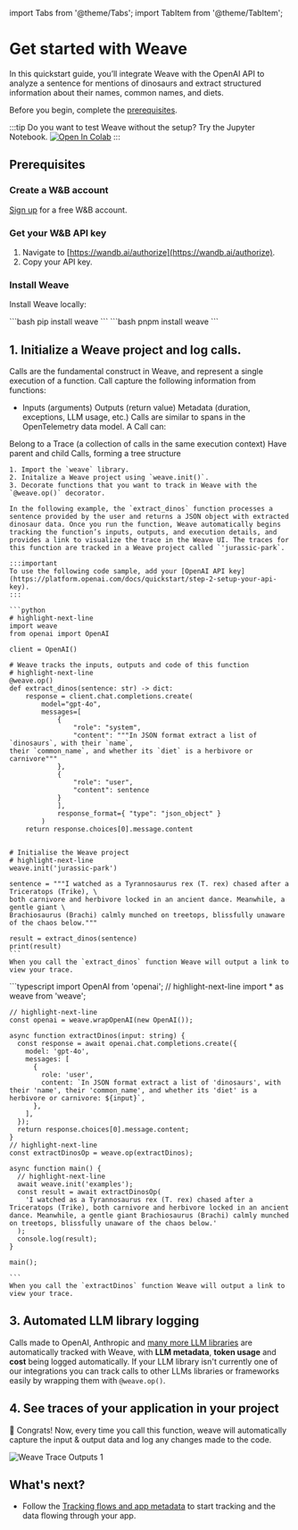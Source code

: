 import Tabs from '@theme/Tabs';
import TabItem from '@theme/TabItem';

# Get started with Weave

In this quickstart guide, you’ll integrate Weave with the OpenAI API to analyze a sentence for mentions of dinosaurs and extract structured information about their names, common names, and diets.

Before you begin, complete the [prerequisites](#prerequisites).

:::tip
Do you want to test Weave without the setup? Try the Jupyter Notebook.
<a class="vertical-align-colab-button" target="_blank" href="http://wandb.me/weave_colab"><img src="https://colab.research.google.com/assets/colab-badge.svg" alt="Open In Colab"/></a>
:::

## Prerequisites

### Create a W&B account

[Sign up](https://app.wandb.ai/login?signup=true&_gl=1*1km3y5d*_ga*ODEyMjQ4MjkyLjE3MzE0MzU1NjU.*_ga_JH1SJHJQXJ*MTczNjM2ODMwMi4xNDIuMS4xNzM2MzY4NTczLjYwLjAuMA..*_ga_GMYDGNGKDT*MTczNjM2ODMwMi4xMDQuMS4xNzM2MzY4NTczLjAuMC4w*_gcl_au*OTI3ODM1OTcyLjE3MzE0MzU1NjUuMTgyNTg2NDA2LjE3MzYyMDQ5NDUuMTczNjIwNjI3Mw..) for a free W&B account.

### Get your W&B API key

1. Navigate to [https://wandb.ai/authorize](https://wandb.ai/authorize).
2. Copy your API key.

### Install Weave

Install Weave locally:

<Tabs groupId="programming-language" queryString>
  <TabItem value="python" label="Python" default>
    ```bash
    pip install weave
    ```
  </TabItem>
  <TabItem value="typescript" label="TypeScript">
    ```bash
    pnpm install weave
    ```
  </TabItem>
</Tabs>

## 1. Initialize a Weave project and log calls.

Calls are the fundamental construct in Weave, and represent a single execution of a function. Call capture the following information from functions:

- Inputs (arguments)
Outputs (return value)
Metadata (duration, exceptions, LLM usage, etc.)
Calls are similar to spans in the OpenTelemetry data model. A Call can:

Belong to a Trace (a collection of calls in the same execution context)
Have parent and child Calls, forming a tree structure

<Tabs groupId="programming-language" queryString>
  <TabItem value="python" label="Python" default>

    1. Import the `weave` library.
    2. Initalize a Weave project using `weave.init()`.
    3. Decorate functions that you want to track in Weave with the `@weave.op()` decorator. 

    In the following example, the `extract_dinos` function processes a sentence provided by the user and returns a JSON object with extracted dinosaur data. Once you run the function, Weave automatically begins tracking the function’s inputs, outputs, and execution details, and provides a link to visualize the trace in the Weave UI. The traces for this function are tracked in a Weave project called `'jurassic-park`.

    :::important
    To use the following code sample, add your [OpenAI API key](https://platform.openai.com/docs/quickstart/step-2-setup-your-api-key).
    :::

    ```python
    # highlight-next-line
    import weave
    from openai import OpenAI

    client = OpenAI()

    # Weave tracks the inputs, outputs and code of this function
    # highlight-next-line
    @weave.op()
    def extract_dinos(sentence: str) -> dict:
        response = client.chat.completions.create(
            model="gpt-4o",
            messages=[
                {
                    "role": "system",
                    "content": """In JSON format extract a list of `dinosaurs`, with their `name`,
    their `common_name`, and whether its `diet` is a herbivore or carnivore"""
                },
                {
                    "role": "user",
                    "content": sentence
                }
                ],
                response_format={ "type": "json_object" }
            )
        return response.choices[0].message.content


    # Initialise the Weave project
    # highlight-next-line
    weave.init('jurassic-park')

    sentence = """I watched as a Tyrannosaurus rex (T. rex) chased after a Triceratops (Trike), \
    both carnivore and herbivore locked in an ancient dance. Meanwhile, a gentle giant \
    Brachiosaurus (Brachi) calmly munched on treetops, blissfully unaware of the chaos below."""

    result = extract_dinos(sentence)
    print(result)
    ```
    When you call the `extract_dinos` function Weave will output a link to view your trace.

  </TabItem>
  <TabItem value="typescript" label="TypeScript">
    ```typescript
    import OpenAI from 'openai';
    // highlight-next-line
    import * as weave from 'weave';

    // highlight-next-line
    const openai = weave.wrapOpenAI(new OpenAI());

    async function extractDinos(input: string) {
      const response = await openai.chat.completions.create({
        model: 'gpt-4o',
        messages: [
          {
            role: 'user',
            content: `In JSON format extract a list of 'dinosaurs', with their 'name', their 'common_name', and whether its 'diet' is a herbivore or carnivore: ${input}`,
          },
        ],
      });
      return response.choices[0].message.content;
    }
    // highlight-next-line
    const extractDinosOp = weave.op(extractDinos);

    async function main() {
      // highlight-next-line
      await weave.init('examples');
      const result = await extractDinosOp(
        'I watched as a Tyrannosaurus rex (T. rex) chased after a Triceratops (Trike), both carnivore and herbivore locked in an ancient dance. Meanwhile, a gentle giant Brachiosaurus (Brachi) calmly munched on treetops, blissfully unaware of the chaos below.'
      );
      console.log(result);
    }

    main();

    ```
    When you call the `extractDinos` function Weave will output a link to view your trace.

  </TabItem>
</Tabs>

## 3. Automated LLM library logging

Calls made to OpenAI, Anthropic and [many more LLM libraries](guides/integrations/) are automatically tracked with Weave, with **LLM metadata**, **token usage** and **cost** being logged automatically. If your LLM library isn't currently one of our integrations you can track calls to other LLMs libraries or frameworks easily by wrapping them with `@weave.op()`.

## 4. See traces of your application in your project

🎉 Congrats! Now, every time you call this function, weave will automatically capture the input & output data and log any changes made to the code.

![Weave Trace Outputs 1](../static/img/tutorial_trace_1.png)

## What's next?

- Follow the [Tracking flows and app metadata](/tutorial-tracing_2) to start tracking and the data flowing through your app.
